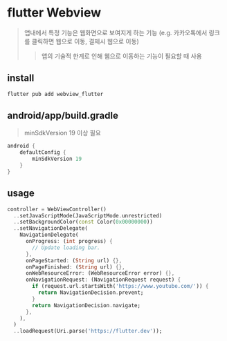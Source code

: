# flutter Webview

> 앱내에서 특정 기능은 웹화면으로 보여지게 하는 기능 (e.g. 카카오톡에서 링크를 클릭하면 웹으로 이동, 결제시 웹으로 이동)
>
> > 앱의 기술적 한계로 인해 웹으로 이동하는 기능이 필요할 때 사용

## install

```sh
flutter pub add webview_flutter
```

## android/app/build.gradle

> minSdkVersion 19 이상 필요

```gradle
android {
    defaultConfig {
        minSdkVersion 19
    }
}
```

## usage

```dart
controller = WebViewController()
  ..setJavaScriptMode(JavaScriptMode.unrestricted)
  ..setBackgroundColor(const Color(0x00000000))
  ..setNavigationDelegate(
    NavigationDelegate(
      onProgress: (int progress) {
        // Update loading bar.
      },
      onPageStarted: (String url) {},
      onPageFinished: (String url) {},
      onWebResourceError: (WebResourceError error) {},
      onNavigationRequest: (NavigationRequest request) {
        if (request.url.startsWith('https://www.youtube.com/')) {
          return NavigationDecision.prevent;
        }
        return NavigationDecision.navigate;
      },
    ),
  )
  ..loadRequest(Uri.parse('https://flutter.dev'));
```
